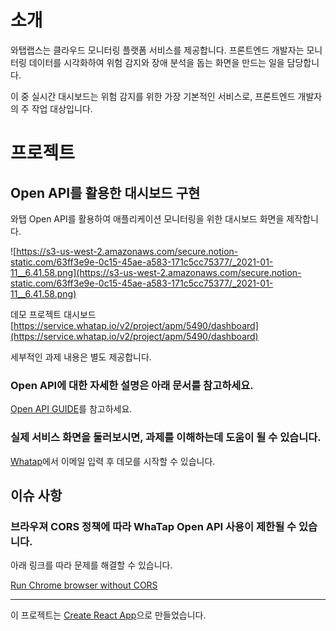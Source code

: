 # 소개

와탭랩스는 클라우드 모니터링 플랫폼 서비스를 제공합니다. 프론트엔드 개발자는 모니터링 데이터를 시각화하여 위험 감지와 장애 분석을 돕는 화면을 만드는 일을 담당합니다. 

이 중 실시간 대시보드는 위험 감지를 위한 가장 기본적인 서비스로, 프론트엔드 개발자의 주 작업 대상입니다. 

# 프로젝트

## Open API를 활용한 대시보드 구현

와탭 Open API를 활용하여 애플리케이션 모니터링을 위한 대시보드 화면을 제작합니다.

![https://s3-us-west-2.amazonaws.com/secure.notion-static.com/63ff3e9e-0c15-45ae-a583-171c5cc75377/_2021-01-11__6.41.58.png](https://s3-us-west-2.amazonaws.com/secure.notion-static.com/63ff3e9e-0c15-45ae-a583-171c5cc75377/_2021-01-11__6.41.58.png)

데모 프로젝트 대시보드 [https://service.whatap.io/v2/project/apm/5490/dashboard](https://service.whatap.io/v2/project/apm/5490/dashboard) 

세부적인 과제 내용은 별도 제공합니다. 

### Open API에 대한 자세한 설명은 아래 문서를 참고하세요.

[Open API GUIDE](https://docs.whatap.io/kr/appendix/open_api_application.html#empty)를 참고하세요. 

### 실제 서비스 화면을 둘러보시면, 과제를 이해하는데 도움이 될 수 있습니다.

[Whatap](https://www.whatap.io/ko/)에서 이메일 입력 후 데모를 시작할 수 있습니다. 

## 이슈 사항

### 브라우져 CORS 정책에 따라 WhaTap Open API 사용이 제한될 수 있습니다.

아래 링크를 따라 문제를 해결할 수 있습니다. 

[Run Chrome browser without CORS](https://alfilatov.com/posts/run-chrome-without-cors/)

---

이 프로젝트는 [Create React App](https://github.com/facebook/create-react-app)으로 만들었습니다. 

